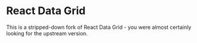 # React Data Grid
This is a stripped-down fork of React Data Grid - you were almost certainly
looking for the upstream version.
